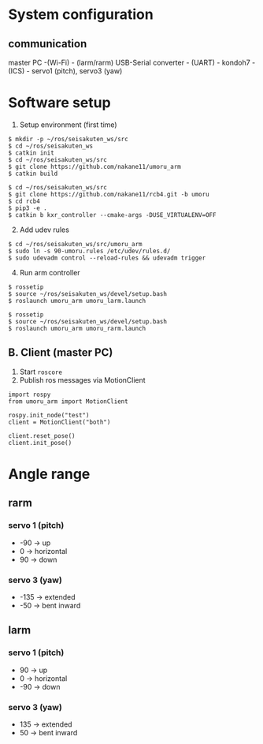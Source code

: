 # System configuration
## communication
master PC -(Wi-Fi) - (larm/rarm) USB-Serial converter - (UART) - kondoh7 - (ICS) - servo1 (pitch), servo3 (yaw)

# Software setup
1. Setup environment (first time) 
```
$ mkdir -p ~/ros/seisakuten_ws/src
$ cd ~/ros/seisakuten_ws
$ catkin init
$ cd ~/ros/seisakuten_ws/src
$ git clone https://github.com/nakane11/umoru_arm
$ catkin build

$ cd ~/ros/seisakuten_ws/src
$ git clone https://github.com/nakane11/rcb4.git -b umoru
$ cd rcb4
$ pip3 -e .
$ catkin b kxr_controller --cmake-args -DUSE_VIRTUALENV=OFF
```
2. Add udev rules
```
$ cd ~/ros/seisakuten_ws/src/umoru_arm
$ sudo ln -s 90-umoru.rules /etc/udev/rules.d/
$ sudo udevadm control --reload-rules && udevadm trigger
```
4. Run arm controller  
```
$ rossetip
$ source ~/ros/seisakuten_ws/devel/setup.bash
$ roslaunch umoru_arm umoru_larm.launch
```
```
$ rossetip
$ source ~/ros/seisakuten_ws/devel/setup.bash
$ roslaunch umoru_arm umoru_rarm.launch
```

## B. Client (master PC)
1. Start `roscore`
2. Publish ros messages via MotionClient
```
import rospy
from umoru_arm import MotionClient

rospy.init_node("test")
client = MotionClient("both")

client.reset_pose()
client.init_pose()
```
# Angle range
## rarm
### servo 1 (pitch)
- -90 -> up
-  0   -> horizontal
-  90 -> down
### servo 3 (yaw)
- -135 -> extended
-  -50   -> bent inward

## larm
### servo 1 (pitch)
- 90 -> up
-  0   -> horizontal
-  -90 -> down
### servo 3 (yaw)
- 135 -> extended
-  50   -> bent inward
